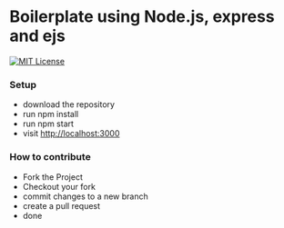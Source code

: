 # Boilerplate using Node.js, express and ejs
[![MIT License](https://img.shields.io/badge/license-MIT-blue.svg?style=flat-square)](https://github.com/meat147/Point-of-Sale/blob/master/LICENSE)


### Setup
- download the repository
- run npm install
- run npm start
- visit [http://localhost:3000](http://localhost:3000)


### How to contribute
- Fork the Project
- Checkout your fork
- commit changes to a new branch
- create a pull request
- done

